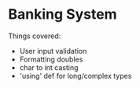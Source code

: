 # Banking System

Things covered:
* User input validation
* Formatting doubles
* char to int casting
* 'using' def for long/complex types
